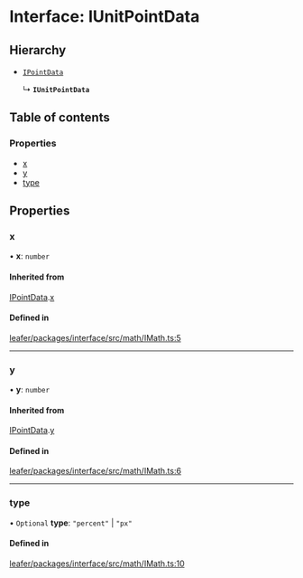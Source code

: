# Interface: IUnitPointData

## Hierarchy

- [`IPointData`](IPointData.md)

  ↳ **`IUnitPointData`**

## Table of contents

### Properties

- [x](IUnitPointData.md#x)
- [y](IUnitPointData.md#y)
- [type](IUnitPointData.md#type)

## Properties

### x

• **x**: `number`

#### Inherited from

[IPointData](IPointData.md).[x](IPointData.md#x)

#### Defined in

[leafer/packages/interface/src/math/IMath.ts:5](https://github.com/leaferjs/leafer/blob/a596007/packages/interface/src/math/IMath.ts#L5)

___

### y

• **y**: `number`

#### Inherited from

[IPointData](IPointData.md).[y](IPointData.md#y)

#### Defined in

[leafer/packages/interface/src/math/IMath.ts:6](https://github.com/leaferjs/leafer/blob/a596007/packages/interface/src/math/IMath.ts#L6)

___

### type

• `Optional` **type**: ``"percent"`` \| ``"px"``

#### Defined in

[leafer/packages/interface/src/math/IMath.ts:10](https://github.com/leaferjs/leafer/blob/a596007/packages/interface/src/math/IMath.ts#L10)

